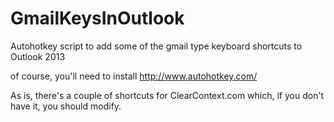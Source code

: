 GmailKeysInOutlook
==================

Autohotkey script to add some of the gmail type keyboard shortcuts to Outlook 2013

of course, you'll need to install http://www.autohotkey.com/ 

As is, there's a couple of shortcuts for ClearContext.com which, if you don't have it, you should modify.
